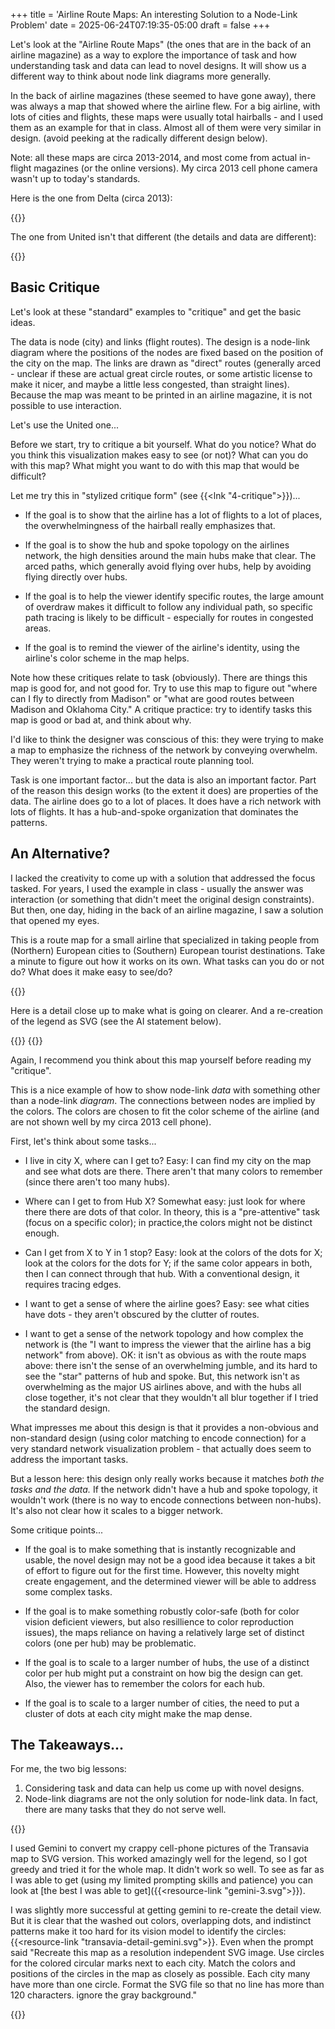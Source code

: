 +++
title = 'Airline Route Maps: An interesting Solution to a Node-Link Problem'
date = 2025-06-24T07:19:35-05:00
draft = false
+++

Let's look at the "Airline Route Maps" (the ones that are in the back of an airline magazine) as a way to explore the importance of task and how understanding task and data can lead to novel designs. It will show us a different way to think about node link diagrams more generally.

<!--more-->

In the back of airline magazines (these seemed to have gone away), there was always a map that showed where the airline flew. For a big airline, with lots of cities and flights, these maps were usually total hairballs - and I used them as an example for that in class. Almost all of them were very similar in design. (avoid peeking at the radically different design below).

Note: all these maps are circa 2013-2014, and most come from actual in-flight magazines (or the online versions). My circa 2013 cell phone camera wasn't up to today's standards.

Here is the one from Delta (circa 2013):

{{<rimage src="delta.png" width=500 caption="The Delta Airlines route map from the back of their magazine, approximately 2013." attr="Ripped out of the Delta magazine and photographed by the author.">}}

The one from United isn't that different (the details and data are different):

{{<rimage src="united.jpg" width=500 caption="The United Airlines route map from the back of their magazine, approximately 2014." attr="From the United Airlines magazine, photographed by the author.">}}

## Basic Critique

Let's look at these "standard" examples to "critique" and get the basic ideas.

The data is node (city) and links (flight routes). The design is a node-link diagram where the positions of the nodes are fixed based on the position of the city on the map. The links are drawn as "direct" routes (generally arced - unclear if these are actual great circle routes, or some artistic license to make it nicer, and maybe a little less congested, than straight lines). Because the map was meant to be printed in an airline magazine, it is not possible to use interaction.

Let's use the United one...

Before we start, try to critique a bit yourself. What do you notice? What do you think this visualization makes easy to see (or not)? What can you do with this map? What might you want to do with this map that would be difficult?

Let me try this in "stylized critique form" (see {{<lnk "4-critique">}})...

- If the goal is to show that the airline has a lot of flights to a lot of places, the overwhelmingness of the hairball really emphasizes that.

- If the goal is to show the hub and spoke topology on the airlines network, the high densities around the main hubs make that clear. The arced paths, which generally avoid flying over hubs, help by avoiding flying directly over hubs.

- If the goal is to help the viewer identify specific routes, the large amount of overdraw makes it difficult to follow any individual path, so specific path tracing is likely to be difficult - especially for routes in congested areas.

- If the goal is to remind the viewer of the airline's identity, using the airline's color scheme in the map helps.

Note how these critiques relate to task (obviously). There are things this map is good for, and not good for. Try to use this map to figure out "where can I fly to directly from Madison" or "what are good routes between Madison and Oklahoma City." A critique practice: try to identify tasks this map is good or bad at, and think about why.

I'd like to think the designer was conscious of this: they were trying to make a map to emphasize the richness of the network by conveying overwhelm. They weren't trying to make a practical route planning tool.

Task is one important factor... but the data is also an important factor. Part of the reason this design works (to the extent it does) are properties of the data. The airline does go to a lot of places. It does have a rich network with lots of flights. It has a hub-and-spoke organization that dominates the patterns.

## An Alternative?

I lacked the creativity to come up with a solution that addressed the focus tasked. For years, I used the example in class - usually the answer was interaction (or something that didn't meet the original design constraints). But then, one day, hiding in the back of an airline magazine, I saw a solution that opened my eyes.

This is a route map for a small airline that specialized in taking people from (Northern) European cities to (Southern) European tourist destinations. Take a minute to figure out how it works on its own. What tasks can you do or not do? What does it make easy to see/do? 

{{<rimage src="transavia.png" width=500 caption="The route map of Transavia airlines, circa 2013. This was photographed from an inflight magazine (probably KLM, who is the partner airline of Transavia). The yellow splotch is probably from my lunch" attr="Photographed by the author from an in-flight magazine.">}}

Here is a detail close up to make what is going on clearer. And a re-creation of the legend as SVG (see the AI statement below).


<div style="display:flex">
{{<rimage src="transavia-detail.png" width=400 caption="Detail of the Transavia route map." attr="Photographed from an infight magazine.">}}
{{<rimage src="transavia-caption.svg" width=300 caption="Caption for the Transavia route map. The colors represent the different hubs tha airline flies to." attr="Generated by Gemini based on the images shown here.">}}
</div>

Again, I recommend you think about this map yourself before reading my "critique".

This is a nice example of how to show node-link *data* with something other than a node-link *diagram*. The connections between nodes are implied by the colors. The colors are chosen to fit the color scheme of the airline (and are not shown well by my circa 2013 cell phone). 

First, let's think about some tasks... 

- I live in city X, where can I get to? Easy: I can find my city on the map and see what dots are there. There aren't that many colors to remember (since there aren't too many hubs). 

- Where can I get to from Hub X? Somewhat easy: just look for where there there are dots of that color. In theory, this is a "pre-attentive" task (focus on a specific color); in practice,the colors might not be distinct enough.

- Can I get from X to Y in 1 stop? Easy: look at the colors of the dots for X; look at the colors for the dots for Y; if the same color appears in both, then I can connect through that hub. With a conventional design, it requires tracing edges.

- I want to get a sense of where the airline goes? Easy: see what cities have dots - they aren't obscured by the clutter of routes.

- I want to get a sense of the network topology and how complex the network is (the "I want to impress the viewer that the airline has a big network" from above). OK: it isn't as obvious as with the route maps above: there isn't the sense of an overwhelming jumble, and its hard to see the "star" patterns of hub and spoke. But, this network isn't as overwhelming as the major US airlines above, and with the hubs all close together, it's not clear that they wouldn't all blur together if I tried the standard design.

What impresses me about this design is that it provides a non-obvious and non-standard design (using color matching to encode connection) for a very standard network visualization problem - that actually does seem to address the important tasks.

But a lesson here: this design only really works because it matches *both the tasks and the data.* If the network didn't have a hub and spoke topology, it wouldn't work (there is no way to encode connections between non-hubs). It's also not clear how it scales to a bigger network. 

Some critique points...

- If the goal is to make something that is instantly recognizable and usable, the novel design may not be a good idea because it takes a bit of effort to figure out for the first time. However, this novelty might create engagement, and the determined viewer will be able to address some complex tasks.

- If the goal is to make something robustly color-safe (both for color vision deficient viewers, but also resillience to color reproduction issues), the maps reliance on having a relatively large set of distinct colors (one per hub) may be problematic.

- If the goal is to scale to a larger number of hubs, the use of a distinct color per hub might put a constraint on how big the design can get. Also, the viewer has to remember the colors for each hub.

- If the goal is to scale to a larger number of cities, the need to put a cluster of dots at each city might make the map dense.

## The Takeaways...

For me, the two big lessons:

1. Considering task and data can help us come up with novel designs.
2. Node-link diagrams are not the only solution for node-link data. In fact, there are many tasks that they do not serve well.

{{<genai>}}

I used Gemini to convert my crappy cell-phone pictures of the Transavia map to SVG version. This worked amazingly well for the legend, so I got greedy and tried it for the whole map. It didn't work so well. To see as far as I was able to get (using my limited prompting skills and patience) you can look at [the best I was able to get]({{<resource-link "gemini-3.svg">}}).

I was slightly more successful at getting gemini to re-create the detail view. But it is clear that the washed out colors, overlapping dots, and indistinct patterns make it too hard for its vision model to identify the circles: {{<resource-link "transavia-detail-gemini.svg">}}. Even when the prompt said "Recreate this map as a resolution independent SVG image. Use circles for the colored circular marks next to each city. Match the colors and positions of the circles in the map as closely as possible. Each city many have more than one circle. Format the SVG file so that no line has more than 120 characters. ignore the gray background."

{{</genai>}}